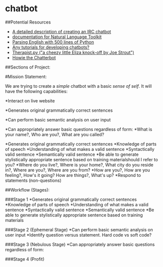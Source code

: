 chatbot
=======


##Potential Resources

   * [A detailed description of creating an IRC chatbot](http://eflorenzano.com/blog/2008/11/17/writing-markov-chain-irc-bot-twisted-and-python/)
   * [documentation for Natural Language Toolkit](http://www.nltk.org/)
   * [Parsing English with 500 lines of Python](https://honnibal.wordpress.com/2013/12/18/a-simple-fast-algorithm-for-natural-language-dependency-parsing/)
   * [Any tutorials for developing chatbots?](http://stackoverflow.com/questions/9706769/any-tutorials-for-developing-chatbots)
   * [Therapist.py ("a cheezy little Eliza knock-off by Joe Strout")](http://www.strout.net/info/coding/python/ai/therapist.py)
   * [Howie the Chatterbot](http://howie.sourceforge.net/)


##Sections of Project:

#Mission Statement:

We are trying to create a *simple* chatbot with a basic *sense of self*. It will have the following capabilities:

*Interact on live website

*Generates original grammatically correct sentences

*Can perform basic semantic analysis on user input

*Can appropriately answer basic questions regardless of form:
  *What is your name?, Who are you?, What are you called?
  
*Generates original grammatically correct sentences
  *Knowledge of parts of speech
  *Understanding of what makes a valid sentence
    *Syntactically valid sentence
    *Semantically valid sentence
  *Be able to generate stylistically appropriate sentence based on training materialshould I refer to you?
  *Where do you live?, Where is your home?, What city do you reside in?, Where are you?, Where are you from?
  *How are you?, How are you feeling?, How's it going? How are things?, What's up?
*Respond to statements (non-questions)


##Workflow (Stages):
 
###Stage 1
*Generates original grammatically correct sentences
  *Knowledge of parts of speech
  *Understanding of what makes a valid sentence
    *Syntactically valid sentence
    *Semantically valid sentence
  *Be able to generate stylistically appropriate sentence based on training materials


###Stage 2 (Ephemeral Stage)
*Can perform basic semantic analysis on user input
  *Identify question versus statement. Hard code vs soft code?

###Stage 3 (Nebulous Stage)
*Can appropriately answer basic questions regardless of form:

###Stage 4 (Profit)













